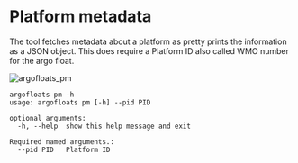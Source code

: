 # Platform metadata

The tool fetches metadata about a platform as pretty prints the information as a JSON object. This does require a Platform ID also called WMO number for the argo float.

![argofloats_pm](https://user-images.githubusercontent.com/6677629/149610502-32d5a654-7c2e-4dcd-a07e-4e437fab2b68.gif)


```
argofloats pm -h
usage: argofloats pm [-h] --pid PID

optional arguments:
  -h, --help  show this help message and exit

Required named arguments.:
  --pid PID   Platform ID
```
